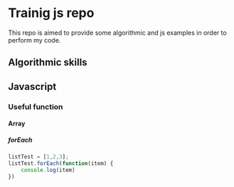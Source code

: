 # Trainig js repo

This repo is aimed to provide some algorithmic and js examples in order to perform my code.

## Algorithmic skills

## Javascript

### Useful function

#### Array

##### forEach

```javascript
listTest = [1,2,3];
listTest.forEach(function(item) {
    console.log(item)
})
```

